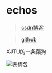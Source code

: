 # echos

> [csdn博客](https://blog.csdn.net/qq_26021633)

> [github](https://github.com/echos2019)

XJTU的一条菜狗

![表情包](../../img/init.jpg)
